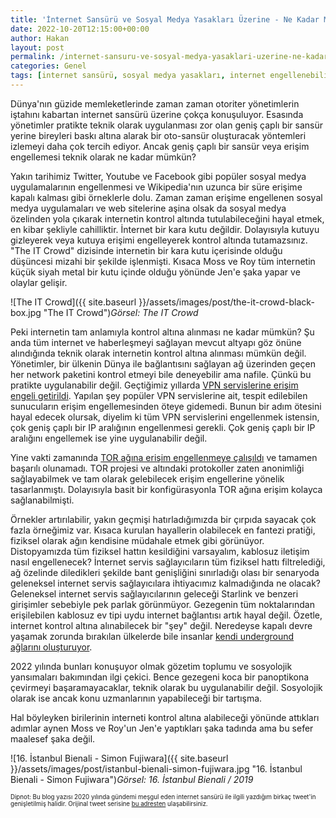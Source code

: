 ```yaml
---
title: 'İnternet Sansürü ve Sosyal Medya Yasakları Üzerine - Ne Kadar Mümkün?'
date: 2022-10-20T12:15:00+00:00
author: Hakan
layout: post
permalink: /internet-sansuru-ve-sosyal-medya-yasaklari-uzerine-ne-kadar-mumkun/
categories: Genel
tags: [internet sansürü, sosyal medya yasakları, internet engellenebilir mi]
---
```

Dünya'nın güzide memleketlerinde zaman zaman otoriter yönetimlerin iştahını kabartan internet sansürü üzerine çokça konuşuluyor. Esasında yönetimler pratikte teknik olarak uygulanması zor olan geniş çaplı bir sansür yerine bireyleri baskı altına alarak bir oto-sansür oluşturacak yöntemleri izlemeyi daha çok tercih ediyor. Ancak geniş çaplı bir sansür veya erişim engellemesi teknik olarak ne kadar mümkün?

Yakın tarihimiz Twitter, Youtube ve Facebook gibi popüler sosyal medya uygulamalarının engellenmesi ve Wikipedia'nın uzunca bir süre erişime kapalı kalması gibi örneklerle dolu. Zaman zaman erişime engellenen sosyal medya uygulamaları ve web sitelerine aşina olsak da sosyal medya özelinden yola çıkarak internetin kontrol altında tutulabileceğini hayal etmek, en kibar şekliyle cahilliktir. İnternet bir kara kutu değildir. Dolayısıyla kutuyu gizleyerek veya kutuya erişimi engelleyerek kontrol altında tutamazsınız. "The IT Crowd" dizisinde internetin bir kara kutu içerisinde olduğu düşüncesi mizahi bir şekilde işlenmişti. Kısaca Moss ve Roy tüm internetin küçük siyah metal bir kutu içinde olduğu yönünde Jen'e şaka yapar ve olaylar gelişir.

![The IT Crowd]({{ site.baseurl }}/assets/images/post/the-it-crowd-black-box.jpg "The IT Crowd")*Görsel: The IT Crowd*

Peki internetin tam anlamıyla kontrol altına alınması ne kadar mümkün? Şu anda tüm internet ve haberleşmeyi sağlayan mevcut altyapı göz önüne alındığında teknik olarak internetin kontrol altına alınması mümkün değil. Yönetimler, bir ülkenin Dünya ile bağlantısını sağlayan ağ üzerinden geçen her network paketini kontrol etmeyi bile deneyebilir ama nafile. Çünkü bu pratikte uygulanabilir değil. Geçtiğimiz yıllarda [VPN servislerine erişim engeli getirildi](https://hakan.io/turkiyede-erisim-engellemelerinde-yeni-bir-boyut-vpn-servis-engeli/). Yapılan şey popüler VPN servislerine ait, tespit edilebilen sunucuların erişim engellemesinden öteye gidemedi. Bunun bir adım ötesini hayal edecek olursak, diyelim ki tüm VPN servislerini engellenmek istensin, çok geniş çaplı bir IP aralığının engellenmesi gerekli. Çok geniş çaplı bir IP aralığını engellemek ise yine uygulanabilir değil.

Yine vakti zamanında [TOR ağına erişim engellenmeye çalışıldı](https://hakan.io/tor-turkiyede-engellendi/) ve tamamen başarılı olunamadı. TOR projesi ve altındaki protokoller zaten anonimliği sağlayabilmek ve tam olarak gelebilecek erişim engellerine yönelik tasarlanmıştı. Dolayısıyla basit bir konfigürasyonla TOR ağına erişim kolayca sağlanabilmişti.

Örnekler artırılabilir, yakın geçmişi hatırladığımızda bir çırpıda sayacak çok fazla örneğimiz var. Kısaca kurulan hayallerin olabilecek en fantezi pratiği, fiziksel olarak ağın kendisine müdahale etmek gibi görünüyor. Distopyamızda tüm fiziksel hattın kesildiğini varsayalım, kablosuz iletişim nasıl engellenecek? İnternet servis sağlayıcıların tüm fiziksel hattı filtrelediği, ağ özelinde diledikleri şekilde bant genişliğini sınırladığı olası bir senaryoda geleneksel internet servis sağlayıcılara ihtiyacımız kalmadığında ne olacak? Geleneksel internet servis sağlayıcılarının geleceği Starlink ve benzeri girişimler sebebiyle pek parlak görünmüyor. Gezegenin tüm noktalarından erişilebilen kablosuz ev tipi uydu internet bağlantısı artık hayal değil. Özetle, internet kontrol altına alınabilecek bir "şey" değil. Neredeyse kapalı devre yaşamak zorunda bırakılan ülkelerde bile insanlar [kendi  underground ağlarını oluşturuyor](https://www.youtube.com/watch?v=fTTno8D-b2E). 


2022 yılında bunları konuşuyor olmak gözetim toplumu ve sosyolojik yansımaları bakımından ilgi çekici. Bence gezegeni koca bir panoptikona çevirmeyi başaramayacaklar, teknik olarak bu uygulanabilir değil. Sosyolojik olarak ise ancak konu uzmanlarının yapabileceği bir tartışma.

Hal böyleyken birilerinin interneti kontrol altına alabileceği yönünde attıkları adımlar aynen Moss ve Roy'un Jen'e yaptıkları şaka tadında ama bu sefer maalesef şaka değil.

![16. İstanbul Bienali - Simon Fujiwara]({{ site.baseurl }}/assets/images/post/istanbul-bienali-simon-fujiwara.jpg "16. İstanbul Bienali - Simon Fujiwara")*Görsel: 16. İstanbul Bienali / 2019*

<sub><sup>Dipnot: Bu blog yazısı 2020 yılında gündemi meşgul eden internet sansürü ile ilgili yazdığım birkaç tweet'in genişletilmiş halidir. Orijinal tweet serisine [bu adresten](https://twitter.com/onepase/status/1279387322258280449) ulaşabilirsiniz.</sup></sup>
